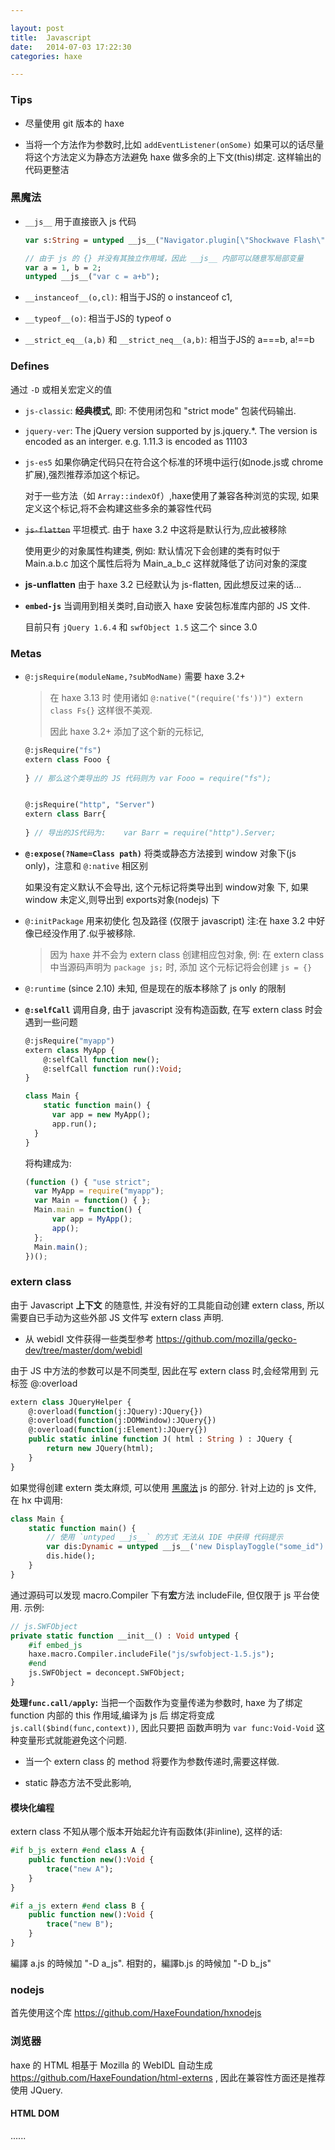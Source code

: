 ```yaml
---

layout: post
title:  Javascript
date:   2014-07-03 17:22:30
categories: haxe

---
```



### Tips

* 尽量使用 git 版本的 haxe

* 当将一个方法作为参数时,比如 `addEventListener(onSome)` 如果可以的话尽量将这个方法定义为静态方法避免 haxe 做多余的上下文(this)绑定. 这样输出的代码更整洁


### 黑魔法

* `__js__` 用于直接嵌入 js 代码

  ```haxe
  var s:String = untyped __js__("Navigator.plugin[\"Shockwave Flash\"]");
  
  // 由于 js 的 {} 并没有其独立作用域，因此 __js__ 内部可以随意写局部变量
  var a = 1, b = 2;
  untyped __js__("var c = a+b");
  ```

<!-- more -->

* `__instanceof__(o,cl)`: 相当于JS的 o instanceof c1,

* `__typeof__(o)`: 相当于JS的 typeof o

* `__strict_eq__(a,b)` 和 `__strict_neq__(a,b)`: 相当于JS的 a===b, a!==b


### Defines

通过 `-D` 或相关宏定义的值

* `js-classic`: **经典模式**, 即: 不使用闭包和 "strict mode" 包装代码输出.

* `jquery-ver`: The jQuery version supported by js.jquery.*. The version is encoded as an interger. e.g. 1.11.3 is encoded as 11103

* `js-es5` 如果你确定代码只在符合这个标准的环境中运行(如node.js或 chrome 扩展),强烈推荐添加这个标记。 

  对于一些方法（如 `Array::indexOf`）,haxe使用了兼容各种浏览的实现, 如果定义这个标记,将不会构建这些多余的兼容性代码

* ~~`js-flatten`~~ 平坦模式.  由于 haxe 3.2 中这将是默认行为,应此被移除

  使用更少的对象属性构建类, 例如: 默认情况下会创建的类有时似于 Main.a.b.c 加这个属性后将为 Main_a_b_c 这样就降低了访问对象的深度
	
* **js-unflatten** 由于 haxe 3.2 已经默认为 js-flatten, 因此想反过来的话... 
	
* **`embed-js`** 当调用到相关类时,自动嵌入 haxe 安装包标准库内部的 JS 文件.

  目前只有 `jQuery 1.6.4` 和 `swfObject 1.5` 这二个 since 3.0

### Metas

* `@:jsRequire(moduleName,?subModName)` 需要 haxe 3.2+
	
  > 在 haxe 3.13 时 使用诸如 `@:native("(require('fs'))") extern class Fs{}` 这样很不美观.
  >
  > 因此 haxe 3.2+ 添加了这个新的元标记,
	
  ```haxe
  @:jsRequire("fs")
  extern class Fooo {
  	
  }	// 那么这个类导出的 JS 代码则为 var Fooo = require("fs");
  
  
  @:jsRequire("http", "Server")
  extern class Barr{
  	
  } // 导出的JS代码为:	var Barr = require("http").Server;
  ```
	
* **`@:expose(?Name=Class path)`** 将类或静态方法接到 window 对象下(js only)，注意和 `@:native` 相区别

  如果没有定义默认不会导出, 这个元标记将类导出到 window对象 下, 如果 window 未定义,则导出到 exports对象(nodejs) 下
	

* `@:initPackage` 用来初使化 包及路径 (仅限于 javascript) 注:在 haxe 3.2 中好像已经没作用了.似乎被移除.

  > 因为 haxe 并不会为 extern class 创建相应包对象, 例: 在 extern class 中当源码声明为 `package js;` 时, 添加 这个元标记将会创建 `js = {}`
	
* `@:runtime` (since 2.10) 未知, 但是现在的版本移除了 js only 的限制

* **`@:selfCall`** 调用自身, 由于 javascript 没有构造函数, 在写 extern class 时会遇到一些问题
	
  ```haxe
  @:jsRequire("myapp")
  extern class MyApp {
      @:selfCall function new();
      @:selfCall function run():Void;
  }
  
  class Main {
      static function main() {
  		var app = new MyApp();
  		app.run();
  	}
  }	
  ```
	
  将构建成为:

  ```js
  (function () { "use strict";
  	var MyApp = require("myapp");
  	var Main = function() { };
  	Main.main = function() {
  	    var app = MyApp();
  	    app();
  	};
  	Main.main();
  })();
  ```
                     
### extern class

由于 Javascript **上下文** 的随意性, 并没有好的工具能自动创建 extern class, 所以需要自已手动为这些外部 JS 文件写 extern class 声明. 

* 从 webidl 文件获得一些类型参考 <https://github.com/mozilla/gecko-dev/tree/master/dom/webidl>

由于 JS 中方法的参数可以是不同类型, 因此在写 extern class 时,会经常用到 元标签 @:overload

```haxe
extern class JQueryHelper {
	@:overload(function(j:JQuery):JQuery{})
	@:overload(function(j:DOMWindow):JQuery{})
	@:overload(function(j:Element):JQuery{})
	public static inline function J( html : String ) : JQuery {
		return new JQuery(html);
	}
}	
```

如果觉得创建 extern 类太麻烦, 可以使用 [黑魔法](http://old.haxe.org/doc/advanced/magic) js 的部分. 针对上边的 js 文件, 在 hx 中调用:

```haxe
class Main {
    static function main() {
    	// 使用 `untyped __js__` 的方式 无法从 IDE 中获得 代码提示
        var dis:Dynamic = untyped __js__('new DisplayToggle("some_id")');
        dis.hide();
    }
}
```



通过源码可以发现 macro.Compiler 下有**宏**方法 includeFile, 但仅限于 js 平台使用. 示例:

```haxe
// js.SWFObject
private static function __init__() : Void untyped {
	#if embed_js
	haxe.macro.Compiler.includeFile("js/swfobject-1.5.js");
	#end
	js.SWFObject = deconcept.SWFObject;
}
```

**处理`func.call/apply`:** 当把一个函数作为变量传递为参数时, haxe 为了绑定 function 内部的 this 作用域,编译为 js 后 绑定将变成 `js.call($bind(func,context))`, 因此只要把 函数声明为 `var func:Void-Void` 这种变量形式就能避免这个问题. 

* 当一个 extern class 的 method 将要作为参数传递时,需要这样做.

* static 静态方法不受此影响,

#### 模块化编程

extern class 不知从哪个版本开始起允许有函数体(非inline), 这样的话:

```haxe
#if b_js extern #end class A {
	public function new():Void {
		trace("new A");
	}
}

#if a_js extern #end class B {
	public function new():Void {
		trace("new B");
	}
}
```

編譯 a.js 的時候加 "-D a_js". 相對的，編譯b.js 的時候加 "-D b_js"

### nodejs

首先使用这个库 <https://github.com/HaxeFoundation/hxnodejs>

### 浏览器

haxe 的 HTML 相基于 Mozilla 的 WebIDL 自动生成 <https://github.com/HaxeFoundation/html-externs> , 因此在兼容性方面还是推荐使用 JQuery.

#### HTML DOM

......

<br />
